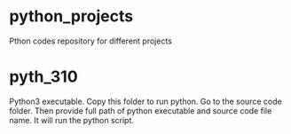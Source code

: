 # python_projects
Pthon codes repository for different projects

pyth_310
=======
Python3 executable. Copy this folder to run python.
Go to the source code folder. Then provide full path of python executable and source code file name. It will run the python script.
